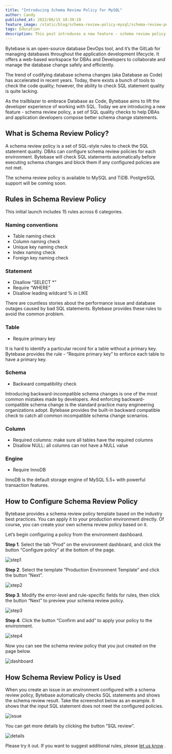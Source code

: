 ```yaml
---
title: "Introducing Schema Review Policy for MySQL"
author: Candy
published_at: 2022/06/15 10:39:19
feature_image: /static/blog/schema-review-policy-mysql/schema-review-policy-cover.webp
tags: Education
description: This post introduces a new feature - schema review policy, which help DBAs and application developers compose better schema change statements.
---
```


Bytebase is an open-source database DevOps tool, and it’s the GitLab for managing databases throughout the application development lifecycle. It offers a web-based workspace for DBAs and Developers to collaborate and manage the database change safely and efficiently.

The trend of codifying database schema changes (aka Database as Code) has accelerated in recent years. Today, there exists a bunch of tools to check the code quality; however, the ability to check SQL statement quality is quite lacking.

As the trailblazer to embrace Database as Code, Bytebase aims to lift the developer experience of working with SQL. Today we are introducing a new feature - schema review policy, a set of SQL quality checks to help DBAs and application developers compose better schema change statements.

## What is Schema Review Policy?

A schema review policy is a set of SQL-style rules to check the SQL statement quality. DBAs can configure schema review policies for each environment. Bytebase will check SQL statements automatically before executing schema changes and block them if any configured policies are not met.

The schema review policy is available to MySQL and TiDB. PostgreSQL support will be coming soon.

## Rules in Schema Review Policy

This initial launch includes 15 rules across 6 categories.

### Naming conventions

- Table naming check
- Column naming check
- Unique key naming check
- Index naming check
- Foreign key naming check

### Statement

- Disallow “SELECT \*”
- Require “WHERE”
- Disallow leading wildcard % in LIKE

There are countless stories about the performance issue and database outages caused by bad SQL statements. Bytebase provides these rules to avoid the common problem.

### Table

- Require primary key

It is hard to identify a particular record for a table without a primary key. Bytebase provides the rule - “Require primary key” to enforce each table to have a primary key.

### Schema

- Backward compatibility check

Introducing backward-incompatible schema changes is one of the most common mistakes made by developers. And enforcing backward-compatible schema change is the standard practice many engineering organizations adopt. Bytebase provides the built-in backward compatible check to catch all common incompatible schema change scenarios.

### Column

- Required columns: make sure all tables have the required columns
- Disallow NULL: all columns can not have a NULL value

### Engine

- Require InnoDB

InnoDB is the default storage engine of MySQL 5.5+ with powerful transaction features.

## How to Configure Schema Review Policy

Bytebase provides a schema review policy template based on the industry best practices. You can apply it to your production environment directly. Of course, you can create your own schema review policy based on it.

Let’s begin configuring a policy from the environment dashboard.

**Step 1**. Select the tab “Prod” on the environment dashboard, and click the button “Configure policy” at the bottom of the page.

![step1](/static/blog/schema-review-policy-mysql/schema-review-policy-step1.webp)

**Step 2**. Select the template “Production Environment Template” and click the button “Next”.

![step2](/static/blog/schema-review-policy-mysql/schema-review-policy-step2.webp)

**Step 3**. Modify the error-level and rule-specific fields for rules, then click the button “Next” to preview your schema review policy.

![step3](/static/blog/schema-review-policy-mysql/schema-review-policy-step3.webp)

**Step 4**. Click the button “Confirm and add” to apply your policy to the environment.

![step4](/static/blog/schema-review-policy-mysql/schema-review-policy-step4.webp)

Now you can see the schema review policy that you jsut created on the page below.

![dashboard](/static/blog/schema-review-policy-mysql/schema-review-policy-dashboard.webp)

## How Schema Review Policy is Used

When you create an issue in an environment configured with a schema review policy, Bytebase automatically checks SQL statements and shows the schema review result. Take the screenshot below as an example. It shows that the input SQL statement does not meet the configured policies.

![issue](/static/blog/schema-review-policy-mysql/schema-review-policy-issue.webp)

You can get more details by clicking the button “SQL review”.

![details](/static/blog/schema-review-policy-mysql/schema-review-policy-details.webp)

Please try it out. If you want to suggest additional rules, please [let us know](https://github.com/bytebase/bytebase/issues) .
